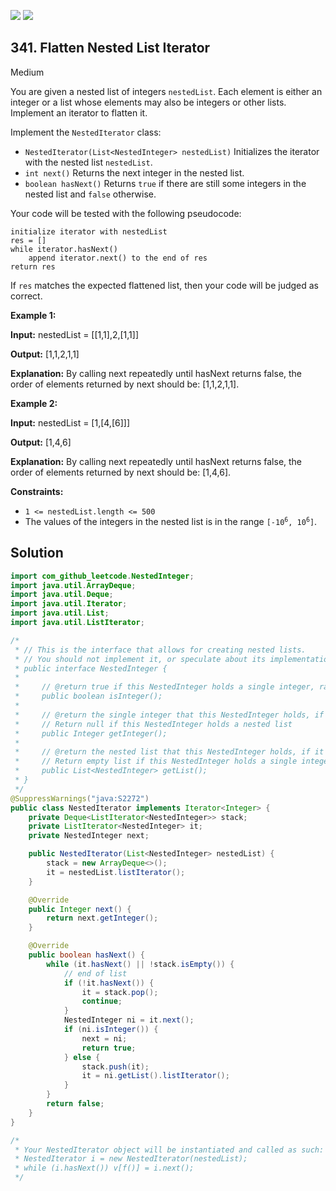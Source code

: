 [![](https://img.shields.io/github/stars/javadev/LeetCode-in-Java?label=Stars&style=flat-square)](https://github.com/javadev/LeetCode-in-Java)
[![](https://img.shields.io/github/forks/javadev/LeetCode-in-Java?label=Fork%20me%20on%20GitHub%20&style=flat-square)](https://github.com/javadev/LeetCode-in-Java/fork)

## 341\. Flatten Nested List Iterator

Medium

You are given a nested list of integers `nestedList`. Each element is either an integer or a list whose elements may also be integers or other lists. Implement an iterator to flatten it.

Implement the `NestedIterator` class:

*   `NestedIterator(List<NestedInteger> nestedList)` Initializes the iterator with the nested list `nestedList`.
*   `int next()` Returns the next integer in the nested list.
*   `boolean hasNext()` Returns `true` if there are still some integers in the nested list and `false` otherwise.

Your code will be tested with the following pseudocode:

    initialize iterator with nestedList
    res = []
    while iterator.hasNext()
        append iterator.next() to the end of res
    return res 

If `res` matches the expected flattened list, then your code will be judged as correct.

**Example 1:**

**Input:** nestedList = \[\[1,1],2,[1,1]]

**Output:** [1,1,2,1,1]

**Explanation:** By calling next repeatedly until hasNext returns false, the order of elements returned by next should be: [1,1,2,1,1]. 

**Example 2:**

**Input:** nestedList = [1,[4,[6]]]

**Output:** [1,4,6]

**Explanation:** By calling next repeatedly until hasNext returns false, the order of elements returned by next should be: [1,4,6]. 

**Constraints:**

*   `1 <= nestedList.length <= 500`
*   The values of the integers in the nested list is in the range <code>[-10<sup>6</sup>, 10<sup>6</sup>]</code>.

## Solution

```java
import com_github_leetcode.NestedInteger;
import java.util.ArrayDeque;
import java.util.Deque;
import java.util.Iterator;
import java.util.List;
import java.util.ListIterator;

/*
 * // This is the interface that allows for creating nested lists.
 * // You should not implement it, or speculate about its implementation
 * public interface NestedInteger {
 *
 *     // @return true if this NestedInteger holds a single integer, rather than a nested list.
 *     public boolean isInteger();
 *
 *     // @return the single integer that this NestedInteger holds, if it holds a single integer
 *     // Return null if this NestedInteger holds a nested list
 *     public Integer getInteger();
 *
 *     // @return the nested list that this NestedInteger holds, if it holds a nested list
 *     // Return empty list if this NestedInteger holds a single integer
 *     public List<NestedInteger> getList();
 * }
 */
@SuppressWarnings("java:S2272")
public class NestedIterator implements Iterator<Integer> {
    private Deque<ListIterator<NestedInteger>> stack;
    private ListIterator<NestedInteger> it;
    private NestedInteger next;

    public NestedIterator(List<NestedInteger> nestedList) {
        stack = new ArrayDeque<>();
        it = nestedList.listIterator();
    }

    @Override
    public Integer next() {
        return next.getInteger();
    }

    @Override
    public boolean hasNext() {
        while (it.hasNext() || !stack.isEmpty()) {
            // end of list
            if (!it.hasNext()) {
                it = stack.pop();
                continue;
            }
            NestedInteger ni = it.next();
            if (ni.isInteger()) {
                next = ni;
                return true;
            } else {
                stack.push(it);
                it = ni.getList().listIterator();
            }
        }
        return false;
    }
}

/*
 * Your NestedIterator object will be instantiated and called as such:
 * NestedIterator i = new NestedIterator(nestedList);
 * while (i.hasNext()) v[f()] = i.next();
 */
```